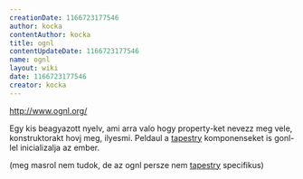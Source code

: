 ```yaml
---
creationDate: 1166723177546 
author: kocka 
contentAuthor: kocka 
title: ognl 
contentUpdateDate: 1166723177546 
name: ognl 
layout: wiki 
date: 1166723177546 
creator: kocka 
---
```

http://www.ognl.org/

Egy kis beagyazott nyelv, ami arra valo hogy property-ket nevezz meg vele, konstruktorakt hovj meg, ilyesmi. Peldaul a [tapestry](tapestry.html) komponenseket is gonl-lel inicializalja az ember.

(meg masrol nem tudok, de az ognl persze nem [tapestry](tapestry.html) specifikus)
